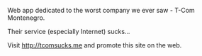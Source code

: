 Web app dedicated to the worst company we ever saw - T-Com Montenegro.

Their service (especially Internet) sucks...

Visit http://tcomsucks.me and promote this site on the web.